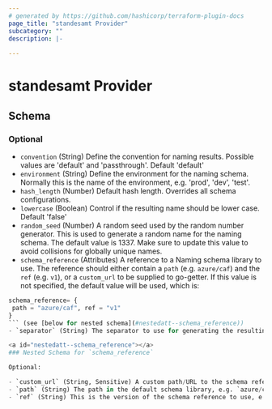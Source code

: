 ```yaml
---
# generated by https://github.com/hashicorp/terraform-plugin-docs
page_title: "standesamt Provider"
subcategory: ""
description: |-
  
---
```


# standesamt Provider





<!-- schema generated by tfplugindocs -->
## Schema

### Optional

- `convention` (String) Define the convention for naming results. Possible values are 'default' and 'passthrough'. Default 'default'
- `environment` (String) Define the environment for the naming schema. Normally this is the name of the environment, e.g. 'prod', 'dev', 'test'.
- `hash_length` (Number) Default hash length. Overrides all schema configurations.
- `lowercase` (Boolean) Control if the resulting name should be lower case. Default 'false'
- `random_seed` (Number) A random seed used by the random number generator. This is used to generate a random name for the naming schema. The default value is 1337. Make sure to update this value to avoid collisions for globally unique names.
- `schema_reference` (Attributes) A reference to a Naming schema library to use. The reference should either contain a `path` (e.g. `azure/caf`) and the `ref` (e.g. `v1`), or a `custom_url` to be supplied to go-getter.
If this value is not specified, the default value will be used, which is:

```terraform
schema_reference= {
 path = "azure/caf", ref = "v1"
}
``` (see [below for nested schema](#nestedatt--schema_reference))
- `separator` (String) The separator to use for generating the resulting name. Default '-'

<a id="nestedatt--schema_reference"></a>
### Nested Schema for `schema_reference`

Optional:

- `custom_url` (String, Sensitive) A custom path/URL to the schema reference to use. Conflicts with `path` and `ref`. For supported protocols, see [go-getter](https://pkg.go.dev/github.com/hashicorp/go-getter/v2). Value is marked sensitive as may contain secrets.
- `path` (String) The path in the default schema library, e.g. `azure/caf`. Also requires `ref`. Conflicts with `custom_url`.
- `ref` (String) This is the version of the schema reference to use, e.g. `v1`. Also requires `path`. Conflicts with `custom_url`.

